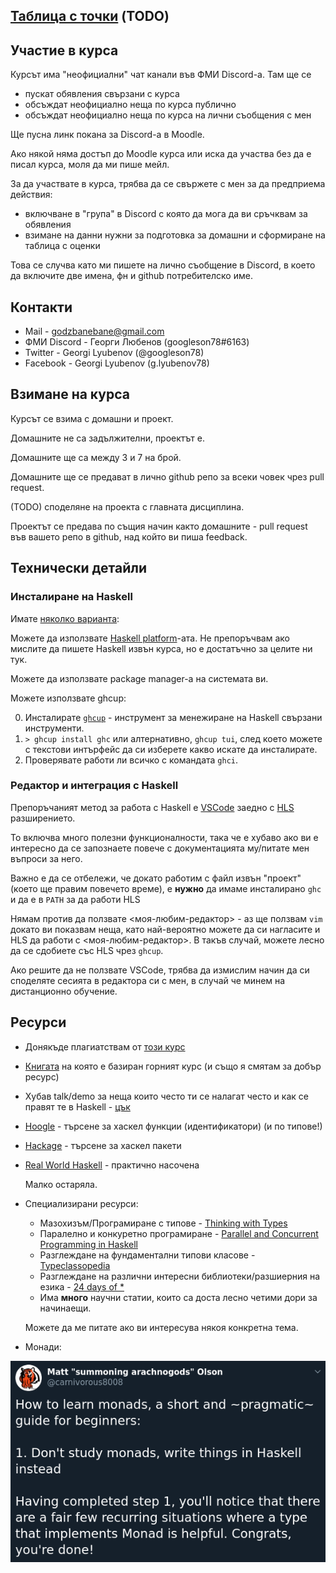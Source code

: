 ## [Таблица с точки]() (TODO)

## Участие в курса

Курсът има "неофициални" чат канали във ФМИ Discord-а. Там ще се
* пускат обявления свързани с курса
* обсъждат неофициално неща по курса публично
* обсъждат неофициално неща по курса на лични съобщения с мен

Ще пусна линк покана за Discord-а в Moodle.

Ако някой няма достъп до Moodle курса или иска да участва без да е писал курса, моля да ми пише мейл.

За да участвате в курса, трябва да се свържете с мен за да предприема действия:
* включване в "група" в Discord с която да мога да ви сръчквам за обявления
* взимане на данни нужни за подготовка за домашни и сформиране на таблица с оценки

Това се случва като ми пишете на лично съобщение в Discord, в което да включите две имена, фн и github потребителско име.

## Контакти

* Mail - godzbanebane@gmail.com
* ФМИ Discord - Георги Любенов (googleson78#6163)
* Twitter - Georgi Lyubenov (@googleson78)
* Facebook - Georgi Lyubenov (g.lyubenov78)

## Взимане на курса

Курсът се взима с домашни и проект.

Домашните не са задължителни, проектът е.

Домашните ще са между 3 и 7 на брой.

Домашните ще се предават в лично github репо за всеки човек чрез pull request.

(TODO) споделяне на проекта с главната дисциплина.

Проектът се предава по същия начин както домашните - pull request във вашето репо в github, над който ви пиша feedback.

## Технически детайли

### Инсталиране на Haskell

Имате [няколко варианта](https://www.haskell.org/downloads/):

Можете да използвате [Haskell platform]()-ата. Не препоръчвам ако мислите да пишете Haskell извън курса, но е достатъчно за целите ни тук.

Можете да използвате package manager-а на системата ви.

Можете използвате ghcup:

0. Инсталирате [`ghcup`](https://www.haskell.org/ghcup/) - инструмент за менежиране на Haskell свързани инструменти.
1. `> ghcup install ghc` или алтернативно, `ghcup tui`, след което можете с текстови интърфейс да си изберете какво искате да инсталирате.
2. Проверявате работи ли всичко с командата `ghci`.

### Редактор и интеграция с Haskell

Препоръчаният метод за работа с Haskell е [VSCode](https://code.visualstudio.com/) заедно с [HLS](https://marketplace.visualstudio.com/items?itemName=haskell.haskell) разширението.

То включва много полезни функционалности, така че е хубаво ако ви е интересно да се запознаете повече с документацията му/питате мен въпроси за него.

Важно е да се отбележи, че докато работим с файл извън "проект" (което ще правим повечето време), е **нужно** да имаме инсталирано `ghc` и да е в `PATH` за да работи HLS

Нямам против да ползвате <моя-любим-редактор> - аз ще ползвам `vim` докато ви показвам неща, като най-вероятно можете да си нагласите и HLS да работи с <моя-любим-редактор>. В такъв случай, можете лесно да се сдобиетe със HLS чрез `ghcup`.

Ако решите да не ползвате VSCode, трябва да измислим начин да си споделяте сесията в редактора си с мен, в случай че минем на дистанционно обучение.

## Ресурси

* Донякъде плагиатствам от [този курс](https://github.com/bobatkey/CS316-2021)
* [Книгата](http://www.cs.nott.ac.uk/~pszgmh/pih.html) на която е базиран горният курс (и също я смятам за добър ресурс)
* Хубав talk/demo за неща които често ти се налагат често и как се правят те в Haskell - [цък](https://www.youtube.com/watch?v=idU7GdlfP9Q)
* [Hoogle](https://hoogle.haskell.org/) - търсене за хаскел функции (идентификатори) (и по типове!)
* [Hackage](http://hackage.haskell.org/) - търсене за хаскел пакети
* [Real World Haskell](http://book.realworldhaskell.org/) - практично насочена

  Малко остаряла.

* Специализирани ресурси:

  * Мазохизъм/Програмиране с типове - [Thinking with Types](https://thinkingwithtypes.com/)
  * Паралелно и конкуретно програмиране - [Parallel and Concurrent Programming in Haskell](https://simonmar.github.io/pages/pcph.html)
  * Разглеждане на фундаментални типови класове - [Typeclassopedia](https://wiki.haskell.org/Typeclassopedia)
  * Разглеждане на различни интересни библиотеки/разшиерния на езика - [24 days of *](https://ocharles.org.uk/)
  * Има **много** научни статии, които са доста лесно четими дори за начинаещи.

  Можете да ме питате ако ви интересува някоя конкретна тема.

* Монади:

![Монади](img/monads.png)
